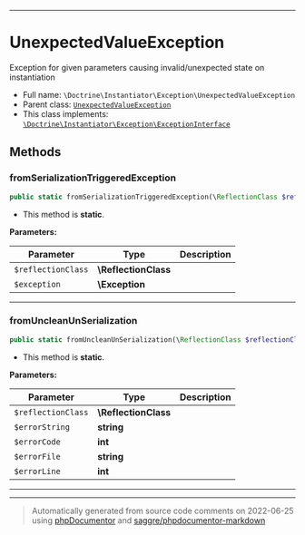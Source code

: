 ***

# UnexpectedValueException

Exception for given parameters causing invalid/unexpected state on instantiation



* Full name: `\Doctrine\Instantiator\Exception\UnexpectedValueException`
* Parent class: [`UnexpectedValueException`](../../../UnexpectedValueException.md)
* This class implements:
[`\Doctrine\Instantiator\Exception\ExceptionInterface`](./ExceptionInterface.md)




## Methods


### fromSerializationTriggeredException



```php
public static fromSerializationTriggeredException(\ReflectionClass $reflectionClass, \Exception $exception): self
```



* This method is **static**.




**Parameters:**

| Parameter | Type | Description |
|-----------|------|-------------|
| `$reflectionClass` | **\ReflectionClass** |  |
| `$exception` | **\Exception** |  |




***

### fromUncleanUnSerialization



```php
public static fromUncleanUnSerialization(\ReflectionClass $reflectionClass, string $errorString, int $errorCode, string $errorFile, int $errorLine): self
```



* This method is **static**.




**Parameters:**

| Parameter | Type | Description |
|-----------|------|-------------|
| `$reflectionClass` | **\ReflectionClass** |  |
| `$errorString` | **string** |  |
| `$errorCode` | **int** |  |
| `$errorFile` | **string** |  |
| `$errorLine` | **int** |  |




***


***
> Automatically generated from source code comments on 2022-06-25 using [phpDocumentor](http://www.phpdoc.org/) and [saggre/phpdocumentor-markdown](https://github.com/Saggre/phpDocumentor-markdown)

